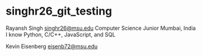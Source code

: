 # singhr26_git_testing

Rayansh Singh
singhr26@msu.edu
Computer Science 
Junior
Mumbai, India
I know Python, C/C++, JavaScript, and SQL


Kevin Eisenberg eisenb72@msu.edu
